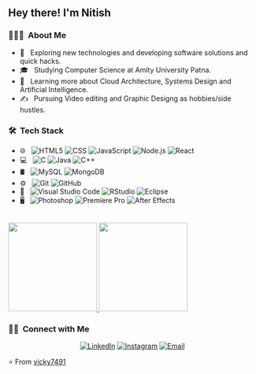 <h2> Hey there! I'm Nitish</h2>

<h3> 👨🏻‍💻 &nbsp;About Me </h3>

- 🤔 &nbsp; Exploring new technologies and developing software solutions and quick hacks.
- 🎓 &nbsp; Studying Computer Science at Amity University Patna.
- 🌱 &nbsp; Learning more about Cloud Architecture, Systems Design and Artificial Intelligence.
- ✍️ &nbsp; Pursuing Video editing and Graphic Designg as hobbies/side hustles.

<h3> 🛠 &nbsp;Tech Stack</h3>

- 🌐 &nbsp;
  ![HTML5](https://img.shields.io/badge/-HTML5-333333?style=flat&logo=HTML5)
  ![CSS](https://img.shields.io/badge/-CSS-333333?style=flat&logo=CSS3&logoColor=1572B6)
  ![JavaScript](https://img.shields.io/badge/-JavaScript-333333?style=flat&logo=javascript)
  ![Node.js](https://img.shields.io/badge/-Node.js-333333?style=flat&logo=node.js)
  ![React](https://img.shields.io/badge/-React-333333?style=flat&logo=react)
- 💻 &nbsp;
  ![C](https://img.shields.io/badge/-C-333333?style=flat&logo=C)
  ![Java](https://img.shields.io/badge/-Java-333333?style=flat&logo=Java&logoColor=007396)
  ![C++](https://img.shields.io/badge/-C++-333333?style=flat&logo=C%2B%2B&logoColor=00599C)
- 🛢 &nbsp;
  ![MySQL](https://img.shields.io/badge/-MySQL-333333?style=flat&logo=mysql)
  ![MongoDB](https://img.shields.io/badge/-MongoDB-333333?style=flat&logo=mongodb)
- ⚙️ &nbsp;
  ![Git](https://img.shields.io/badge/-Git-333333?style=flat&logo=git)
  ![GitHub](https://img.shields.io/badge/-GitHub-333333?style=flat&logo=github)
- 🔧 &nbsp;
  ![Visual Studio Code](https://img.shields.io/badge/-Visual%20Studio%20Code-333333?style=flat&logo=visual-studio-code&logoColor=007ACC)
  ![RStudio](https://img.shields.io/badge/-RStudio-333333?style=flat&logo=rstudio)
  ![Eclipse](https://img.shields.io/badge/-Eclipse-333333?style=flat&logo=eclipse-ide&logoColor=2C2255)
- 🖥 &nbsp;
 ![Photoshop](https://img.shields.io/badge/-Photoshop-333333?style=flat&logo=adobe-photoshop)
![Premiere Pro](https://img.shields.io/badge/-Premiere%20Pro-333333?style=flat&logo=adobe-premiere-pro)
![After Effects](https://img.shields.io/badge/-After%20Effects-333333?style=flat&logo=adobe-after-effects)


<br/>

<a href="https://github.com/vicky7491">
  <img height="180em" src="https://github-readme-stats.vercel.app/api?username=vicky7491&theme=buefy&show_icons=true" />
  <img height="180em" src="https://github-readme-stats.vercel.app/api/top-langs/?username=vicky7491&theme=buefy&layout=compact" />
</a>

<br/>

<h3> 🤝🏻 &nbsp;Connect with Me </h3>

<p align="center">
<!-- <a href="https://www.nitishkumar.com/"><img alt="Website" src="https://img.shields.io/badge/Website-www.adityavsingh.com-blue?style=flat-square&logo=google-chrome"></a> -->
<a href="https://www.linkedin.com/in/nitish-kumar-38676b24b/"><img alt="LinkedIn" src="https://img.shields.io/badge/LinkedIn-Nitish kumar-blue?style=flat-square&logo=linkedin"></a>
<a href="https://www.instagram.com/vicky_ydv95?igsh=MzV5NGtudzdnaHdx/"><img alt="Instagram" src="https://img.shields.io/badge/Instagram-nitish kumar__-blue?style=flat-square&logo=instagram"></a>
<a href="mailto:vickyyadav5383@gmail.com">
  <img alt="Email" src="https://img.shields.io/badge/Email-vickyyadav5383@gmail.com-blue?style=flat-square&logo=gmail">
</a>

</p>

⭐️ From [vicky7491](https://github.com/vicky7491)
